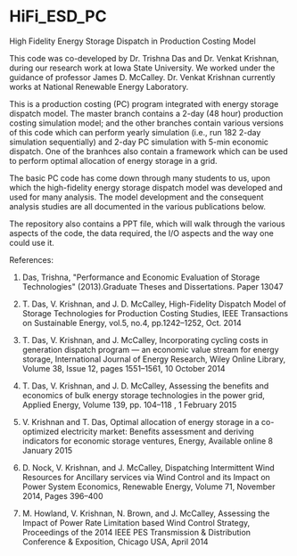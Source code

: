 # HiFi_ESD_PC
High Fidelity Energy Storage Dispatch in Production Costing Model

This code was co-developed by Dr. Trishna Das and Dr. Venkat Krishnan, during our research work at Iowa State University. We worked under the guidance of professor James D. McCalley. Dr. Venkat Krishnan currently works at National Renewable Energy Laboratory.

This is a production costing (PC) program integrated with energy storage dispatch model. The master branch contains a 2-day (48 hour) production costing simulation model; and the other branches contain various versions of this code which can perform yearly simulation (i.e., run 182 2-day simulation sequentially) and 2-day PC simulation with 5-min economic dispatch. One of the branhces also contain a framework which can be used to perform optimal allocation of energy storage in a grid.

The basic PC code has come down through many students to us, upon which the high-fidelity energy storage dispatch model was developed and used for many analysis. The model development and the consequent analysis studies are all documented in the various publications below. 

The repository also contains a PPT file, which will walk through the various aspects of the code, the data required, the I/O aspects and the way one could use it.

References:


1. Das, Trishna, "Performance and Economic Evaluation of Storage Technologies" (2013).Graduate Theses and Dissertations. Paper 13047


2. T. Das, V. Krishnan, and J. D. McCalley, High-Fidelity Dispatch Model of Storage Technologies for Production Costing Studies, IEEE Transactions on Sustainable Energy, vol.5, no.4, pp.1242–1252, Oct. 2014


3. T. Das, V. Krishnan, and J. McCalley, Incorporating cycling costs in generation dispatch program — an economic value stream for energy storage, International Journal of Energy Research, Wiley Online Library, Volume 38, Issue 12, pages 1551–1561, 10 October 2014


4. T. Das, V. Krishnan, and J. D. McCalley, Assessing the benefits and economics of bulk energy storage technologies in the power grid, Applied Energy, Volume 139, pp. 104–118 , 1 February 2015


5. V. Krishnan and T. Das, Optimal allocation of energy storage in a co-optimized electricity market: Benefits assessment and deriving indicators for economic storage ventures, Energy, Available online 8 January 2015


6. D. Nock, V. Krishnan, and J. McCalley, Dispatching Intermittent Wind Resources for Ancillary services via Wind Control and its Impact on Power System Economics, Renewable Energy, Volume 71, November 2014, Pages 396–400


7. M. Howland, V. Krishnan, N. Brown, and J. McCalley, Assessing the Impact of Power Rate Limitation based Wind Control Strategy, Proceedings of the 2014 IEEE PES Transmission & Distribution Conference & Exposition, Chicago USA, April 2014
